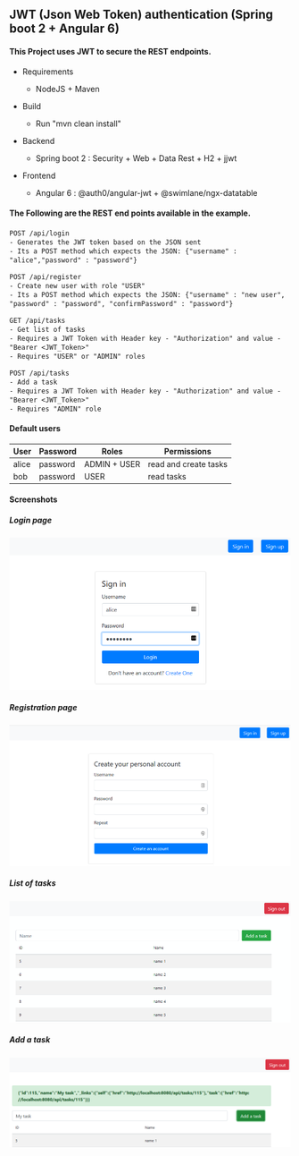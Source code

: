 ## JWT (Json Web Token) authentication (Spring boot 2 + Angular 6)

#### This Project uses JWT to secure the REST endpoints.

* Requirements
   - NodeJS + Maven

* Build
   - Run "mvn clean install"

* Backend
  -  Spring boot 2 : Security + Web + Data Rest + H2 + jjwt

* Frontend
  -  Angular 6 : @auth0/angular-jwt + @swimlane/ngx-datatable


#### The Following are the REST end points available in the example.

```
POST /api/login 
- Generates the JWT token based on the JSON sent
- Its a POST method which expects the JSON: {"username" : "alice","password" : "password"}
```

```
POST /api/register
- Create new user with role "USER"
- Its a POST method which expects the JSON: {"username" : "new user", "password" : "password", "confirmPassword" : "password"}
```

```
GET /api/tasks
- Get list of tasks
- Requires a JWT Token with Header key - "Authorization" and value - "Bearer <JWT_Token>"
- Requires "USER" or "ADMIN" roles
```

```
POST /api/tasks
- Add a task
- Requires a JWT Token with Header key - "Authorization" and value - "Bearer <JWT_Token>"
- Requires "ADMIN" role
```

####  Default users
| User  |  Password    | Roles        | Permissions           |
| ----- | ------------ | ------------ | --------------------- |
| alice |  password    | ADMIN + USER | read and create tasks |
| bob   |  password    | USER         | read tasks            |

#### Screenshots
##### Login page

![Alt text](assets/login.png?raw=true "Login page")

##### Registration page

![Alt text](assets/register.png?raw=true "Registration page")

##### List of tasks
![Alt text](assets/tasks.png?raw=true "List of tasks")

##### Add a task
![Alt text](assets/add%20task.png?raw=true "Add Task")
